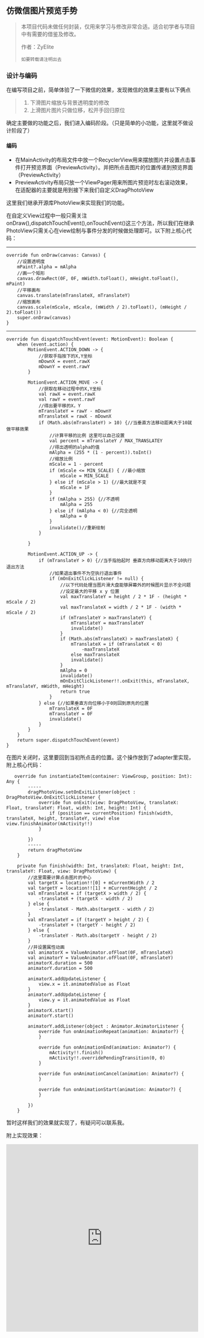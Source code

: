 ##  仿微信图片预览手势  

> 本项目代码未做任何封装，仅用来学习与修改非常合适。适合初学者与项目中有需要的借鉴及修改。
> 
> 作者：ZyElite
> 
>     如要转载请注明出去


### 设计与编码
在编写项目之前，简单体验了一下微信的效果，发现微信的效果主要有以下俩点

> 1. 下滑图片缩放与背景透明度的修改
> 2. 上滑图片图片只做位移，松开手回归原位

确定主要做的功能之后，我们进入编码阶段。（只是简单的小功能，这里就不做设计阶段了）

#### 编码

* 在MainActivity的布局文件中放一个RecyclerView用来摆放图片并设置点击事件打开预览界面（PreviewActivity）。并把所点击图片的位置传递到预览界面（PreviewActivity）
* PreviewActivity布局只放一个ViewPager用来所图片预览时左右滚动效果，在适配器的主要就是用到接下来我们自定义DragPhotoView


这里我们继承开源库PhotoView来实现我们的功能。

在自定义View过程中一般只需关注onDraw(),dispatchTouchEvent(),onTouchEvent()这三个方法，所以我们在继承PhotoView只需关心在view绘制与事件分发的时候做处理即可。以下附上核心代码：

---
    override fun onDraw(canvas: Canvas) {
		//设置透明度
        mPaint?.alpha = mAlpha
		//画一个矩形
        canvas.drawRect(0F, 0F, mWidth.toFloat(), mHeight.toFloat(), mPaint)
		//平移画布
        canvas.translate(mTranslateX, mTranslateY)
		//缩放画布
        canvas.scale(mScale, mScale, (mWidth / 2).toFloat(), (mHeight / 2).toFloat())
        super.onDraw(canvas)
    }

---
    override fun dispatchTouchEvent(event: MotionEvent): Boolean {
        when (event.action) {
            MotionEvent.ACTION_DOWN -> {
				//获取手指按下的X,Y坐标
                mDownX = event.rawX
                mDownY = event.rawY
            }

            MotionEvent.ACTION_MOVE -> {
				//获取在移动过程中的X,Y坐标
                val rawX = event.rawX
                val rawY = event.rawY
				//得出要平移的X，Y
                mTranslateY = rawY - mDownY
                mTranslateX = rawX - mDownX
                if (Math.abs(mTranslateY) > 10) {//当垂直方法移动距离大于10就做平移效果
					//计算平移的比例 这里可以自己设置
                    val percent = mTranslateY / MAX_TRANSLATEY
					//得出透明的alpha的值
                    mAlpha = (255 * (1 - percent)).toInt()
					//缩放比例
                    mScale = 1 - percent
                    if (mScale <= MIN_SCALE) { //最小缩放
                        mScale = MIN_SCALE
                    } else if (mScale > 1) {//最大就是不变
                        mScale = 1F
                    }
                    if (mAlpha > 255) {//不透明
                        mAlpha = 255
                    } else if (mAlpha < 0) {//完全透明
                        mAlpha = 0
                    }
                    invalidate()//重新绘制
                }

            }

            MotionEvent.ACTION_UP -> {
                if (mTranslateY > 0) {//当手指抬起时 垂直方向移动距离大于10执行退出方法
					//如果退出事件不为空执行退出事件
                    if (mOnExitClickListener != null) {
						//以下代码处理当图片滑大盘能够屏幕外的时候图片显示不全问题
						//设定最大的平移 x y 位置
                        val maxTranslateY = height / 2 * 1F - (height * mScale / 2)
                        val maxTranslateX = width / 2 * 1F - (width * mScale / 2)
                        if (mTranslateY > maxTranslateY) {
                            mTranslateY = maxTranslateY
                            invalidate()
                        }
                        if (Math.abs(mTranslateX) > maxTranslateX) {
                            mTranslateX = if (mTranslateX < 0)
                                -maxTranslateX
                            else maxTranslateX
                            invalidate()
                        }
                        mAlpha = 0
                        invalidate()
                        mOnExitClickListener!!.onExit(this, mTranslateX, mTranslateY, mWidth, mHeight)
                        return true
                    }
                } else {//如果垂直方向位移小于0则回到原先的位置
                    mTranslateX = 0F
                    mTranslateY = 0F
                    invalidate()
                }
            }
        }
        return super.dispatchTouchEvent(event)
    }


在图片关闭时，这里要回到当初所点击的位置。这个操作放到了adapter里实现，附上核心代码：

       override fun instantiateItem(container: ViewGroup, position: Int): Any {
			-----
            dragPhotoView.setOnExitListener(object : DragPhotoView.OnExitClickListener {
                override fun onExit(view: DragPhotoView, translateX: Float, translateY: Float, width: Int, height: Int) {
                    if (position == currentPosition) finish(width, translateX, height, translateY, view) else view.finishAnimator(mActivity!!)
                }

            })
			-----
            return dragPhotoView
        }

        private fun finish(width: Int, translateX: Float, height: Int, translateY: Float, view: DragPhotoView) {
			//这里需要计算点击图片的中心
            val targetX = location!![0] + mCurrentWidth / 2
            val targetY = location!![1] + mCurrentHeight / 2
            val mTranslateX = if (targetX > width / 2) {
                -translateX + (targetX - width / 2)
            } else {
                -translateX - Math.abs(targetX - width / 2)
            }
            val mTranslateY = if (targetY > height / 2) {
                -translateY + (targetY - height / 2)
            } else {
                -translateY - Math.abs(targetY - height / 2)
            }
			//并设置属性动画
            val animatorX = ValueAnimator.ofFloat(0F, mTranslateX)
            val animatorY = ValueAnimator.ofFloat(0F, mTranslateY)
            animatorX.duration = 500
            animatorY.duration = 500

            animatorX.addUpdateListener {
                view.x = it.animatedValue as Float
            }
            animatorY.addUpdateListener {
                view.y = it.animatedValue as Float
            }
            animatorX.start()
            animatorY.start()

            animatorY.addListener(object : Animator.AnimatorListener {
                override fun onAnimationRepeat(animation: Animator?) {
                }

                override fun onAnimationEnd(animation: Animator?) {
                    mActivity!!.finish()
                    mActivity!!.overridePendingTransition(0, 0)
                }

                override fun onAnimationCancel(animation: Animator?) {
                }

                override fun onAnimationStart(animation: Animator?) {
                }

            })
        }
 
暂时这样我们的效果就实现了，有疑问可以联系我。

附上实现效果：
<iframe height=498 width=510 src="https://github.com/ZyElite/DragPhotoView/blob/master/resources/preview.mp4" frameborder=0 allowfullscreen></iframe>
